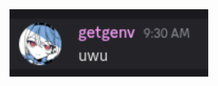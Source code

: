 <div>
  <img width=350px src="https://raw.githubusercontent.com/lookitscherry/lookitscherry/refs/heads/main/uwu.jpeg">
</div>
